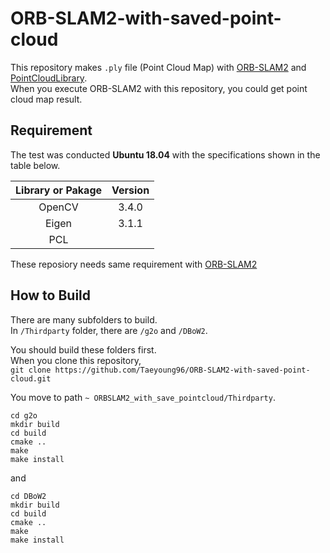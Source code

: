 # ORB-SLAM2-with-saved-point-cloud

This repository makes `.ply` file (Point Cloud Map) with [ORB-SLAM2](https://github.com/raulmur/ORB_SLAM2) and [PointCloudLibrary](https://github.com/PointCloudLibrary/pcl).  
When you execute ORB-SLAM2 with this repository, you could get point cloud map result.  

## Requirement
The test was conducted **Ubuntu 18.04** with the specifications shown in the table below.  

|Library or Pakage|Version|  
|:----------: |:----------:|
|OpenCV|3.4.0|
|Eigen|3.1.1|
|PCL||

These reposiory needs same requirement with [ORB-SLAM2](https://github.com/raulmur/ORB_SLAM2#2-prerequisites) 

## How to Build  

There are many subfolders to build.  
In `/Thirdparty` folder, there are `/g2o` and `/DBoW2`.  

You should build these folders first.  
When you clone this repository,  
`git clone https://github.com/Taeyoung96/ORB-SLAM2-with-saved-point-cloud.git`  

You move to path `~ ORBSLAM2_with_save_pointcloud/Thirdparty`.  

```
cd g2o  
mkdir build
cd build
cmake ..
make
make install
```

and  

```
cd DBoW2
mkdir build
cd build
cmake ..
make
make install
```






